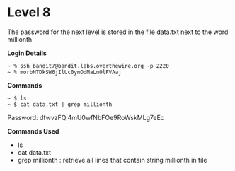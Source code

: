 # Level 8

The password for the next level is stored in the file data.txt next to the word millionth

**Login Details**
```
~ % ssh bandit7@bandit.labs.overthewire.org -p 2220
~ % morbNTDkSW6jIlUc0ymOdMaLnOlFVAaj
```

**Commands**
```
~ $ ls
~ $ cat data.txt | grep millionth
```
Password: dfwvzFQi4mU0wfNbFOe9RoWskMLg7eEc

**Commands Used**
- ls
- cat data.txt
- grep millionth : retrieve all lines that contain string millionth in file

